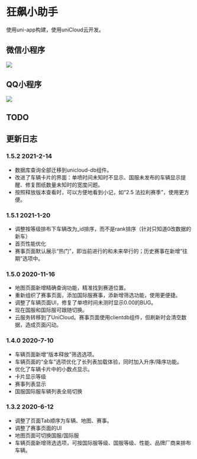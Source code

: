 # 狂飙小助手

使用uni-app构建，使用uniCloud云开发。

## 微信小程序

![](https://cdn.jsdelivr.net/gh/WalterBrightHub/image-hosting/20200612165059.jpg)
## QQ小程序

![](https://cdn.jsdelivr.net/gh/WalterBrightHub/image-hosting/20200612171026.png)

## TODO

## 更新日志
### 1.5.2 2021-2-14

+ 数据库查询全部迁移到unicloud-db组件。
+ 改进了车辆卡片的界面：单喷时间未知时不显示、国服未发布的车辆显示提醒、修复图纸数量未知时的宽度问题。
+ 按照释放版本查看时，可以方便地看到小记，如“2.5 法拉利赛季”，使用更方便。

### 1.5.1 2021-1-20

+ 调整按等级排布下车辆改为_id排序，而不是rank排序（针对只知道0改数据的新车）
+ 首页性能优化
+ 赛事页面默认展示“热门”，即当前进行的和未来举行的；历史赛事在新增“往期”选项中。

### 1.5.0 2020-11-16

+ 地图页面新增精确查询功能，精准找到赛道位置。
+ 重新组织了赛事页面，添加国际服赛事，添新增筛选功能，使用更便捷。
+ 调整了车辆页面UI，修复了单喷时间未测时显示0.00的BUG。
+ 现在国服和国际服可跟随切换。
+ 云服务转移到了UniCloud。赛事页面使用clientdb组件，但刷新时会清空数据，造成页面闪动。

### 1.4.0 2020-7-10

+ 车辆页面新增“版本释放”筛选选项。
+ 车辆页面的“全车”选项优化了长列表加载体验，同时加入升序/降序功能。
+ 优化了车辆卡片中的小数点显示。
+ 卡片显示等级
+ 赛事列表显示
+ 国服国际服车辆列表全局切换

### 1.3.2 2020-6-12

+ 调整了页面Tab顺序为车辆、地图、赛事。
+ 调整了赛事页面的UI
+ 地图页面可切换国服/国际服
+ 车辆页面新增筛选选项，可按国际服等级、国服等级、性能、品牌厂商来排布车辆。